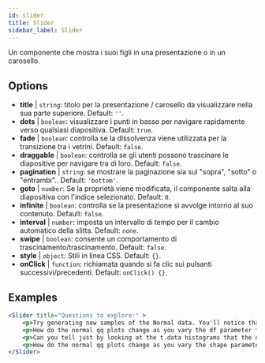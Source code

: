 ```yaml
---
id: slider 
title: Slider
sidebar_label: Slider
---
```


Un componente che mostra i suoi figli in una presentazione o in un carosello.

## Options

* __title__ | `string`: titolo per la presentazione / carosello da visualizzare nella sua parte superiore. Default: `''`.
* __dots__ | `boolean`: visualizzare i punti in basso per navigare rapidamente verso qualsiasi diapositiva. Default: `true`.
* __fade__ | `boolean`: controlla se la dissolvenza viene utilizzata per la transizione tra i vetrini. Default: `false`.
* __draggable__ | `boolean`: controlla se gli utenti possono trascinare le diapositive per navigare tra di loro. Default: `false`.
* __pagination__ | `string`: se mostrare la paginazione sia sul "sopra", "sotto" o "entrambi".. Default: `'bottom'`.
* __goto__ | `number`: Se la proprietà viene modificata, il componente salta alla diapositiva con l'indice selezionato. Default: `0`.
* __infinite__ | `boolean`: controlla se la presentazione si avvolge intorno al suo contenuto. Default: `false`.
* __interval__ | `number`: imposta un intervallo di tempo per il cambio automatico della slitta. Default: `none`.
* __swipe__ | `boolean`: consente un comportamento di trascinamento/trascinamento. Default: `false`.
* __style__ | `object`: Stili in linea CSS. Default: `{}`.
* __onClick__ | `function`: richiamata quando si fa clic sui pulsanti successivi/precedenti. Default: `onClick() {}`.


## Examples

```jsx live
<Slider title="Questions to explore:" >
    <p>Try generating new samples of the Normal data. You'll notice that the points don't always lie exactly on the line. This is typical variation. As you generate more random realizations of this plot you'll get better calibrated to the kind of deviation you can expect to see from this large a sample of Normal data.</p>
    <p>How do the normal qq plots change as you vary the df parameter for the t-distributed data?</p>
    <p>Can you tell just by looking at the t.data histograms that the data aren't normally distributed? Is it easier to tell from the QQ plots?</p>
    <p>How do the normal qq plots change as you vary the shape parameter in the gamma-distributed data?</p>
</Slider>
```

